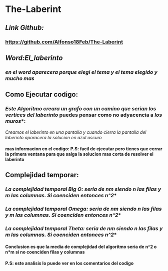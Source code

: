 # The-Laberint
## *Link Github:*
### **https://github.com/Alfonso18Feb/The-Laberint**
## *Word:El_laberinto*
### *en el word aparecera porque elegi el tema y el tema elegido y mucho mas*
## Como Ejecutar codigo:
### *Este Algoritmo creara un grafo con un camino que serian los vertices del laberinto* puedes pensar como no adyacencia a *los muros**:
*Creamos el laberinto en una pantalla y cuando cierra la pantalla del laberinto aparacera la solucion en azul oscuro*
#### **mas informacion en el codigo: P.S: facil de ejecutar pero tienes que cerrar la primera ventana para que salga la solucion mas corta de resolver el laberinto**
## **Complejidad temporar:**
### *La complejidad temporal Big O: *seria de n*m siendo n las filas y m las columnas. *Si coenciden entonces n^2***
### *La complejidad temporal Omega: *seria de n*m siendo n las filas y m las columnas. *Si coenciden entonces n^2***
### *La complejidad temporal Theta: *seria de n*m siendo n las filas y m las columnas. *Si coenciden entonces n^2***
#### **Conclusion es que la media de complejidad del algoritmo seria de n^2 o n*m si no coenciden filas y columnas** 
#### **P.S: este analisis lo puede ver en los comentarios del codigo**
